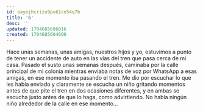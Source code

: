 ```yaml
---
id: oayojhcrizu9pu61cn54q7b
title: '6'
desc: ''
updated: 1704685606016
created: 1704685604000
---
```


Hace unas semanas, unas amigas, nuestros hijos y yo, estuvimos a punto de tener un accidente de auto en las vías del tren que pasa cerca de mi casa. Pasado el susto unas semanas después, caminaba por la calle principal de mi colonia mientras enviaba notas de voz por WhatsApp a esas amigas, en ese momento iba pasando el tren. Me dio por escuchar lo que les había enviado y claramente se escucha un niño gritando momentos antes de que pite el tren en dos ocasiones diferentes, y en ambas se escucha justo antes de que lo haga, como advirtiendo. No había ningún niño alrededor de la calle en ese momento...